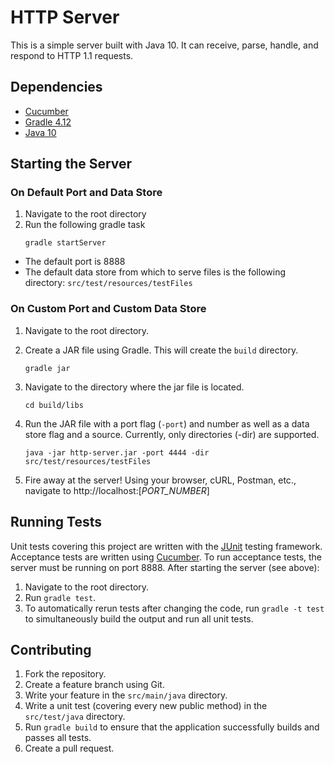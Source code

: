 # HTTP Server
This is a simple server built with Java 10. It can receive, parse, handle, and respond to HTTP 1.1 requests. 


## Dependencies 
* [Cucumber](https://cucumber.io) 
* [Gradle 4.12](https://gradle.org) 
* [Java 10](http://www.oracle.com/technetwork/java/javase/downloads/jre10-downloads-4417026.html)


## Starting the Server 

### On Default Port and Data Store
1. Navigate to the root directory 
2. Run the following gradle task 
    ```
    gradle startServer
    ```
* The default port is 8888
* The default data store from which to serve files is the following directory: `src/test/resources/testFiles` 

### On Custom Port and Custom Data Store 
1. Navigate to the root directory.
2. Create a JAR file using Gradle. This will create the `build` directory.
    ```
    gradle jar
    ```

3. Navigate to the directory where the jar file is located.
    ```
    cd build/libs
    ```
4. Run the JAR file with a port flag (`-port`) and number as well as a data store flag and a source. Currently, only directories (-dir) are supported. 
    ```
    java -jar http-server.jar -port 4444 -dir src/test/resources/testFiles 
    ```
5. Fire away at the server! Using your browser, cURL, Postman, etc., navigate to http://localhost:[*PORT_NUMBER*] 


## Running Tests 
Unit tests covering this project are written with the [JUnit](https://junit.org/junit4/) testing framework. Acceptance tests are written using [Cucumber](https://docs.cucumber.io). To run acceptance tests, the server must be running on port 8888. After starting the server (see above):
1. Navigate to the root directory.
2. Run `gradle test`. 
3. To automatically rerun tests after changing the code, run `gradle -t test` to simultaneously build the output and run all unit tests. 


## Contributing
1. Fork the repository.
2. Create a feature branch using Git.
3. Write your feature in the ```src/main/java``` directory.
4. Write a unit test (covering every new public method) in the ```src/test/java``` directory. 
5. Run `gradle build` to ensure that the application successfully builds and passes all tests. 
6. Create a pull request. 
